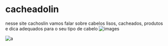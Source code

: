 # cacheadolin

nesse site cachoslin vamos falar sobre cabelos lisos, cacheados, produtos e dica adequados para o seu tipo de cabelo
 ![images](https://user-images.githubusercontent.com/108007670/176452261-9cc17719-e2f1-4a60-9f55-642c46412884.jpeg)            
 
  
![a](https://user-images.githubusercontent.com/108007670/176452974-83dd214e-4f7f-4faf-ab08-b5fbb0c694b6.jpg)
